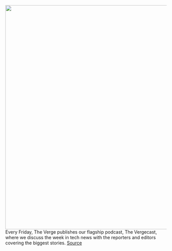 <img src='https://cdn.vox-cdn.com/thumbor/UdxmO4lPxZteyMGpdRb5mMz0yVQ=/0x0:2040x1360/1200x800/filters:focal(857x517:1183x843)/cdn.vox-cdn.com/uploads/chorus_image/image/70471494/Facebook_ads.0.jpg' width='700px' /><br/>
Every Friday, The Verge publishes our flagship podcast, The Vergecast, where we discuss the week in tech news with the reporters and editors covering the biggest stories.
<a href='https://www.theverge.com/2022/2/4/22917738/meta-earnings-spotify-joe-rogan-controversy-vergecast-podcast-484'> Source <a/>